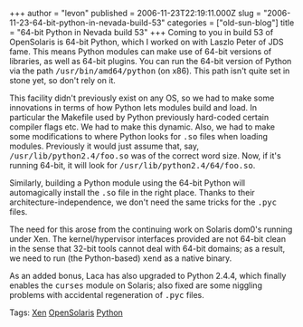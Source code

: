 +++
author = "levon"
published = 2006-11-23T22:19:11.000Z
slug = "2006-11-23-64-bit-python-in-nevada-build-53"
categories = ["old-sun-blog"]
title = "64-bit Python in Nevada build 53"
+++
Coming to you in build 53 of OpenSolaris is 64-bit Python, which I worked on with Laszlo Peter of
JDS fame. This means Python modules can make use of 64-bit versions of libraries, as well as 64-bit
plugins. You can run the 64-bit version of Python via the path <tt>/usr/bin/amd64/python</tt> (on x86).
This path isn't quite set in stone yet, so don't rely on it.
</p>
<p>
This facility didn't previously exist on any OS, so we had to make some innovations in terms of how Python
lets modules build and load. In particular the Makefile used by Python previously hard-coded certain
compiler flags etc. We had to make this dynamic. Also, we had to make some modifications to where Python
looks for <tt>.so</tt> files when loading modules. Previously it would just assume that, say,
<tt>/usr/lib/python2.4/foo.so</tt> was of the correct word size. Now, if it's running 64-bit, it will look
for <tt>/usr/lib/python2.4/64/foo.so</tt>.
</p>
<p>
Similarly, building a Python module using the 64-bit Python will automagically install the <tt>.so</tt> file
in the right place. Thanks to their architecture-independence, we don't need the same tricks for the <tt>.pyc</tt>
files.
</p>
<p>
The need for this arose from the continuing work on Solaris dom0's running under Xen. The kernel/hypervisor interfaces
provided are not 64-bit clean in the sense that 32-bit tools cannot deal with 64-bit domains; as a result, we need
to run (the Python-based) <tt>xend</tt> as a native binary.
</p>
<p>
As an added bonus, Laca has also upgraded to Python 2.4.4, which finally enables the <tt>curses</tt> module on Solaris;
also fixed are some niggling problems with accidental regeneration of <tt>.pyc</tt> files.
</p>
<p class="tags">Tags: <a href="http://www.technorati.com/tag/Xen" rel="tag">Xen</a> <a href="http://www.technorati.com/tag/OpenSolaris" rel="tag">OpenSolaris</a> <a href="http://www.technorati.com/tag/Python" rel="tag">Python</a>
